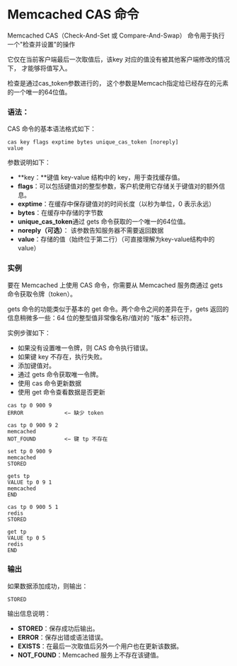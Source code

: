 # Memcached CAS 命令

Memcached CAS（Check-And-Set 或 Compare-And-Swap） 命令用于执行一个"检查并设置"的操作

它仅在当前客户端最后一次取值后，该key 对应的值没有被其他客户端修改的情况下， 才能够将值写入。

检查是通过cas_token参数进行的， 这个参数是Memcach指定给已经存在的元素的一个唯一的64位值。

### 语法：

CAS 命令的基本语法格式如下：

```
cas key flags exptime bytes unique_cas_token [noreply]
value
```

参数说明如下：

- **key：**键值 key-value 结构中的 key，用于查找缓存值。
- **flags**：可以包括键值对的整型参数，客户机使用它存储关于键值对的额外信息。
- **exptime**：在缓存中保存键值对的时间长度（以秒为单位，0 表示永远）
- **bytes**：在缓存中存储的字节数
- **unique_cas_token**通过 gets 命令获取的一个唯一的64位值。
- **noreply（可选）**： 该参数告知服务器不需要返回数据
- **value**：存储的值（始终位于第二行）（可直接理解为key-value结构中的value）

### 实例

要在 Memcached 上使用 CAS 命令，你需要从 Memcached 服务商通过 gets 命令获取令牌（token）。

gets 命令的功能类似于基本的 get 命令。两个命令之间的差异在于，gets 返回的信息稍微多一些：64 位的整型值非常像名称/值对的 "版本" 标识符。

实例步骤如下：

- 如果没有设置唯一令牌，则 CAS 命令执行错误。
- 如果键 key 不存在，执行失败。
- 添加键值对。
- 通过 gets 命令获取唯一令牌。
- 使用 cas 命令更新数据
- 使用 get 命令查看数据是否更新

```
cas tp 0 900 9
ERROR             <− 缺少 token

cas tp 0 900 9 2
memcached
NOT_FOUND         <− 键 tp 不存在

set tp 0 900 9
memcached
STORED

gets tp
VALUE tp 0 9 1
memcached
END

cas tp 0 900 5 1
redis
STORED

get tp
VALUE tp 0 5
redis
END
```

### 输出

如果数据添加成功，则输出：

```
STORED
```

输出信息说明：

- **STORED**：保存成功后输出。
- **ERROR**：保存出错或语法错误。
- **EXISTS**：在最后一次取值后另外一个用户也在更新该数据。
- **NOT_FOUND**：Memcached 服务上不存在该键值。